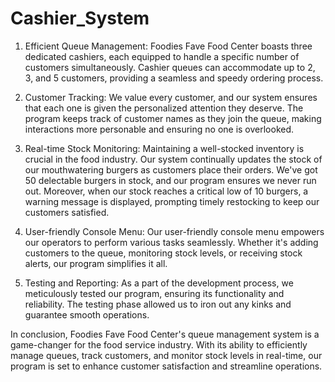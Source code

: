 # Cashier_System


1. Efficient Queue Management:
Foodies Fave Food Center boasts three dedicated cashiers, each equipped to handle a specific number of customers simultaneously. Cashier queues can accommodate up to 2, 3, and 5 customers, providing a seamless and speedy ordering process.

2. Customer Tracking:
We value every customer, and our system ensures that each one is given the personalized attention they deserve. The program keeps track of customer names as they join the queue, making interactions more personable and ensuring no one is overlooked.

3. Real-time Stock Monitoring:
Maintaining a well-stocked inventory is crucial in the food industry. Our system continually updates the stock of our mouthwatering burgers as customers place their orders. We've got 50 delectable burgers in stock, and our program ensures we never run out. Moreover, when our stock reaches a critical low of 10 burgers, a warning message is displayed, prompting timely restocking to keep our customers satisfied.

4. User-friendly Console Menu:
Our user-friendly console menu empowers our operators to perform various tasks seamlessly. Whether it's adding customers to the queue, monitoring stock levels, or receiving stock alerts, our program simplifies it all.

5. Testing and Reporting:
As a part of the development process, we meticulously tested our program, ensuring its functionality and reliability. The testing phase allowed us to iron out any kinks and guarantee smooth operations.

In conclusion, Foodies Fave Food Center's queue management system is a game-changer for the food service industry. With its ability to efficiently manage queues, track customers, and monitor stock levels in real-time, our program is set to enhance customer satisfaction and streamline operations.
